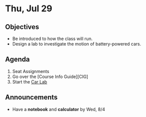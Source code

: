Thu, Jul 29 
=========  

Objectives
------------
- Be introduced to how the class will run.
- Design a lab to investigate the motion of battery-powered cars.

Agenda  
---------  

 1. Seat Assignments
 2. Go over the [Course Info Guide][CIG]
 3. Start the [Car Lab][docx]

Announcements
-------------  
- Have a **notebook** and **calculator** by Wed, 8/4

[docx]: https://avon.schoology.com/course/5138386902/materials/gp/5145136677
[submit]: https://avon.schoology.com/assignment/5144856368/
[exp]: https://youtu.be/znYqB1OTjak?t=115
[acc]: https://www.youtube.com/watch?v=cwpJSqLofKo
<!--stackedit_data:
eyJoaXN0b3J5IjpbNTk4MjY1MjYwLC0yMTE0MDk4ODg1LC02OD
AyMjc3MzksMjAzNDUxNjUzMCwxMzQ4MDEyMjg3LDE3NDU3Mjg4
MCwtMTQyNjQwNzQwOCwyMDc0NjEyNzMwLC0xNTIyODE2ODExLD
gwMTM0OTIyMSwxNzMwMDkwMDMxLDk1ODcwMDU4LC0xMTU0MzE4
ODQyLDE1ODQyMTAyMjcsMjY2NTQ4Nzk1LC03NzU0NDI5MDYsMT
IzMjMxNjk1NSw2MTgwNDIzMzcsMTU4MDc5OTQwNSwtMjA0Nzc3
ODU4NV19
-->